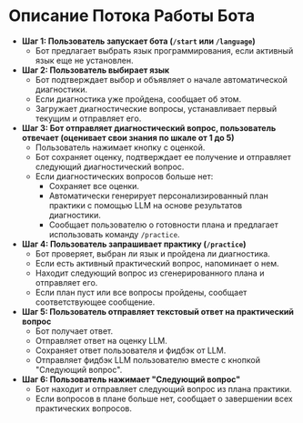# Описание Потока Работы Бота

*   **Шаг 1: Пользователь запускает бота (`/start` или `/language`)**
    *   Бот предлагает выбрать язык программирования, если активный язык еще не установлен.
*   **Шаг 2: Пользователь выбирает язык**
    *   Бот подтверждает выбор и объявляет о начале автоматической диагностики.
    *   Если диагностика уже пройдена, сообщает об этом.
    *   Загружает диагностические вопросы, устанавливает первый текущим и отправляет его.
*   **Шаг 3: Бот отправляет диагностический вопрос, пользователь отвечает (оценивает свои знания по шкале от 1 до 5)**
    *   Пользователь нажимает кнопку с оценкой.
    *   Бот сохраняет оценку, подтверждает ее получение и отправляет следующий диагностический вопрос.
    *   Если диагностических вопросов больше нет:
        *   Сохраняет все оценки.
        *   Автоматически генерирует персонализированный план практики с помощью LLM на основе результатов диагностики.
        *   Сообщает пользователю о готовности плана и предлагает использовать команду `/practice`.
*   **Шаг 4: Пользователь запрашивает практику (`/practice`)**
    *   Бот проверяет, выбран ли язык и пройдена ли диагностика.
    *   Если есть активный практический вопрос, напоминает о нем.
    *   Находит следующий вопрос из сгенерированного плана и отправляет его.
    *   Если план пуст или все вопросы пройдены, сообщает соответствующее сообщение.
*   **Шаг 5: Пользователь отправляет текстовый ответ на практический вопрос**
    *   Бот получает ответ.
    *   Отправляет ответ на оценку LLM.
    *   Сохраняет ответ пользователя и фидбэк от LLM.
    *   Отправляет фидбэк LLM пользователю вместе с кнопкой "Следующий вопрос".
*   **Шаг 6: Пользователь нажимает "Следующий вопрос"**
    *   Бот находит и отправляет следующий вопрос из плана практики.
    *   Если вопросов в плане больше нет, сообщает о завершении всех практических вопросов.
